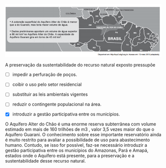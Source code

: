 

![](4b5f80e9-a1d3-e49d-a8a9-d3874f5d8c09.png)

A preservação da sustentabilidade do recurso natural exposto pressupõe



- [ ] impedir a perfuração de poços.
- [ ] coibir o uso pelo setor residencial
- [ ] substituir as leis ambientais vigentes
- [ ] reduzir o contingente populacional na área.
- [x] introduzir a gestão participativa entre os municípios.


O Aquífero Alter do Chão é uma enorme reserva subterrânea com volume estimado em mais de 160 trilhões de m3 , valor 3,5 vezes maior do que o Aquífero Guarani. O conhecimento sobre esse importante reservatório ainda é muito restrito para avaliar a possibilidade de uso para abastecimento humano. Contudo, se isso for possível, faz-se necessário introduzir a gestão participativa entre os municípios do Amazonas, Pará e Amapá, estados onde o Aquífero está presente, para a preservação e a sustentabilidade desse recurso natural.
